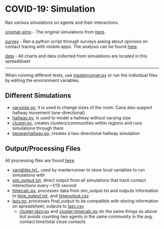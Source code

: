 # COVID-19: Simulation

Ran various simulations on agents and their interactions.

[original-sims](https://github.com/charlestang06/research/tree/master/original-sims) - The original simulations from [here](http://motion.cs.umn.edu/PowerLaw/). 

[survey](https://github.com/charlestang06/research/tree/master/survey) - Ran a python script through surveys asking about opinions on contact tracing with mobile apps. The analysis can be found [here](https://docs.google.com/presentation/d/1BWw-zQXjyHDgzfu--fYldN2brBmKCCQk_ppXGwmYLWQ/edit?usp=sharing).

[data](https://docs.google.com/spreadsheets/d/1O5-L0Cw-jAwwHbdB0Xuew28sCbV4LKusIHex6VxOFwk/edit?usp=sharing) - All charts and data collected from simulations are located in this spreadsheet

---

When running different tests, use [masterrunner.py](https://github.com/charlestang06/research/blob/master/masterrunner.py) or run the individual files by editing the environment variables.

## Different Simulations
- [varysize.py](https://github.com/charlestang06/research/blob/master/varysize.py), it is used to change sizes of the room. Cana also support hallway movement (one-directional)
- [hallway.py](https://github.com/charlestang06/research/blob/master/original-sims/hallway.py), is used to model a hallway without varying size
- [cluster.py](https://github.com/charlestang06/research/blob/master/cluster.py), creates clusters/communities within regions and runs simulations through them
- [twowayhallway.py](https://github.com/charlestang06/research/blob/master/twowayhallway.py), creates a two-directional hallway simulation 

## Output/Processing Files
All processing files are found [here](https://github.com/charlestang06/research/tree/master/processing%20files).
- [variables.txt.](https://github.com/charlestang06/research/blob/master/processing%20files/variables.txt), used by masterrunner to store local variables to run simulations with
- [sim_output.txt](https://github.com/charlestang06/research/blob/master/processing%20files/sim_output.txt), direct output from all simulations that track contact interactions every ~1/10 second
- [timecalc.py](https://github.com/charlestang06/research/blob/master/processing%20files/timecalc.py), processes data from sim_output.txt and outputs information to [time_output.txt](https://github.com/charlestang06/research/blob/master/processing%20files/time_output.txt), and [timeoutput.csv](https://github.com/charlestang06/research/blob/master/processing%20files/time_output.csv)
- [lazy.py](https://github.com/charlestang06/research/blob/master/processing%20files/lazy.py), processes final_output to be compatible with storing information on spreadsheet; outputs to [lazy.csv](https://github.com/charlestang06/research/blob/master/processing%20files/lazy.csv)
  * [cluster-lazy.py](https://github.com/charlestang06/research/blob/master/processing%20files/cluster-lazy.py) and [cluster-timecalc.py](https://github.com/charlestang06/research/blob/master/processing%20files/cluster-timecalc.py) do the same things as above but avoids counting two agents in the same community in the avg. contact time/total close contacts

